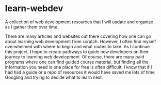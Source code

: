 # learn-webdev
A collection of web development resources that I will update and organize as I gather them over time.

There are many articles and websites out there covering how one can go about learning web development from scratch. However, I often find myself overwhelmed with where to begin and what routes to take. As I continue this project, I hope to create pathways to guide new developers on their journey to learning web development. Of course, there are many paid programs where one can find guided course material, but finding all the information you need in one place for free is often difficult. I know that if I had had a guide or a repo of resources it would have saved me lots of time Googling and trying to decide what to learn next.
